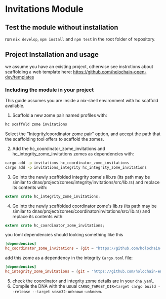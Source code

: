 
# Invitations Module

## Test the module without installation
run `nix develop`, `npm install` and `npm test` in the root folder of repository.

## Project Installation and usage

we assume you have an existing project, otherwise see instrctions about scaffolding a web template here:
https://github.com/holochain-open-dev/templates

### Including the module in your project

This guide assumes you are inside a nix-shell environment with hc scaffold available.

1. Scaffold a new zome pair named profiles with:

```bash
hc scaffold zome invitations
```
Select the "Integrity/coordinator zome pair" option, and accept the path that the scaffolding tool offers to scaffold the zomes.

2. Add the hc_coordinator_zome_invitations and hc_integrity_zome_invitations zomes as dependencies with:

```bash
cargo add -p invitations hc_coordinator_zome_invitations
cargo add -p invitations_integrity hc_integrity_zome_invitations
```

3. Go into the newly scaffolded integrity zome's lib.rs (its path may be similar to dnas/project/zomes/integrity/invitations/src/lib.rs) and replace its contents with:

```rust
extern crate hc_integrity_zome_invitations;
```

4. Go into the newly scaffolded coordinator zome's lib.rs (its path may be similar to dnas/project/zomes/coordinator/invitations/src/lib.rs) and replace its contents with:

```rust
extern crate hc_coordinator_zome_invitations;
```

you toml dependencies should looking something like this

```toml 
[dependencies]
hc_coordinator_zome_invitations = {git = "https://github.com/holochain-engineers/invitations.git", branch = "crates-only"}
```
add this zome as a dependency in the integrity `Cargo.toml` file:
```toml 
[dependencies]
hc_integrity_zome_invitations = {git = "https://github.com/holochain-engineers/invitations.git", branch = "crates-only"}
```

5. check the coordinator and integrity zome details are in your `dna.yaml`.
6. Compile the DNA with the usual `CARGO_TARGET_DIR=target cargo build --release --target wasm32-unknown-unknown`.
